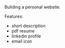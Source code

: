 Building a personal website. 

Features:
- short description
- pdf resume
- linkedin profile
- email icon
